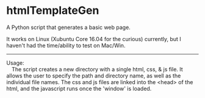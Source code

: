 # htmlTemplateGen
A Python script that generates a basic web page.

It works on Linux (Xubuntu Core 16.04 for the curious) currently, but I haven't had the time/ability to test on Mac/Win.
<hr>
Usage:<br/>
&emsp;The script creates a new directory with a single html, css, & js file. It allows the user to specify the
path and directory name, as well as the individual file names. The css and js files are linked into the &lt;head&gt;
of the html, and the javascript runs once the 'window' is loaded.
